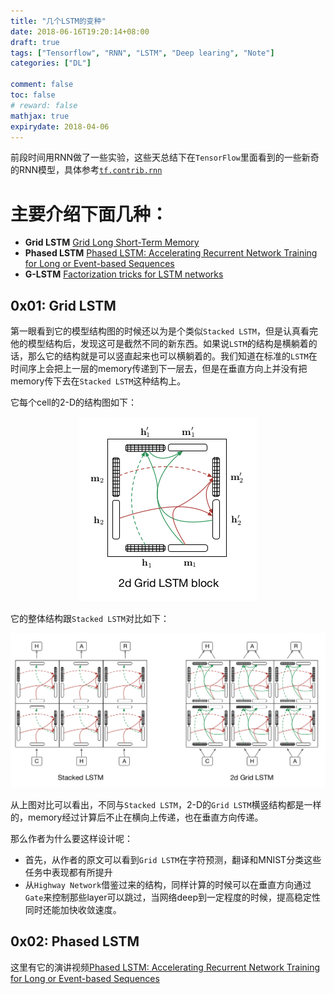 ```yaml
---
title: "几个LSTM的变种"
date: 2018-06-16T19:20:14+08:00
draft: true
tags: ["Tensorflow", "RNN", "LSTM", "Deep learing", "Note"]
categories: ["DL"]

comment: false
toc: false
# reward: false
mathjax: true
expirydate: 2018-04-06
---
```


前段时间用RNN做了一些实验，这些天总结下在`TensorFlow`里面看到的一些新奇的RNN模型，具体参考[`tf.contrib.rnn`](https://www.tensorflow.org/versions/master/api_docs/python/tf/contrib/rnn)

# 主要介绍下面几种：
- **Grid LSTM** [
Grid Long Short-Term Memory](https://arxiv.org/abs/1507.01526)
- **Phased LSTM** [Phased LSTM: Accelerating Recurrent Network
Training for Long or Event-based Sequences](https://arxiv.org/pdf/1610.09513v1.pdf)
- **G-LSTM** [Factorization tricks for LSTM networks](https://arxiv.org/abs/1703.10722)


## 0x01: Grid LSTM
第一眼看到它的模型结构图的时候还以为是个类似`Stacked LSTM`，但是认真看完他的模型结构后，发现这可是截然不同的新东西。如果说`LSTM`的结构是横躺着的话，那么它的结构就是可以竖直起来也可以横躺着的。我们知道在标准的`LSTM`在时间序上会把上一层的memory传递到下一层去，但是在垂直方向上并没有把memory传下去在`Stacked LSTM`这种结构上。

它每个cell的2-D的结构图如下：
<div style="text-align:center"><img src ="/images/dl/grid_lstm_f1.png" /></div>

它的整体结构跟`Stacked LSTM`对比如下：
<div style="text-align:center"><img src ="/images/dl/grid_lstm_f2.png" /></div>

从上图对比可以看出，不同与`Stacked LSTM`，2-D的`Grid LSTM`横竖结构都是一样的，memory经过计算后不止在横向上传递，也在垂直方向传递。

那么作者为什么要这样设计呢：

- 首先，从作者的原文可以看到`Grid LSTM`在字符预测，翻译和MNIST分类这些任务中表现都有所提升
- 从`Highway Network`借鉴过来的结构，同样计算的时候可以在垂直方向通过`Gate`来控制那些layer可以跳过，当网络deep到一定程度的时候，提高稳定性同时还能加快收敛速度。


## 0x02: Phased LSTM
这里有它的演讲视频[Phased LSTM: Accelerating Recurrent Network Training for Long or Event-based Sequences](https://www.youtube.com/watch?v=ZMyVR3nwgAQ&t=18s)
